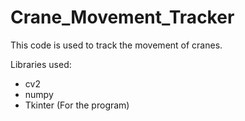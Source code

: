 # Crane_Movement_Tracker

This code is used to track the movement of cranes.

Libraries used:
- cv2
- numpy
- Tkinter (For the program)
